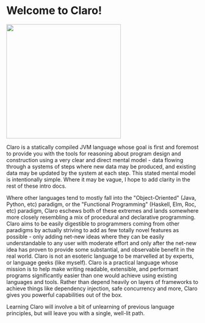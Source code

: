 # Welcome to Claro!

<img width=300 src="https://raw.githubusercontent.com/JasonSteving99/claro-lang/main/logo/ClaroLogoFromArrivalHeptapodOfferWeapon1.jpeg">

Claro is a statically compiled JVM language whose goal is first and foremost to provide you with the tools for reasoning
about program design and construction using a very clear and direct mental model - data flowing through a systems of
steps where new data may be produced, and existing data may be updated by the system at each step. This stated mental
model is intentionally simple. Where it may be vague, I hope to add clarity in the rest of these intro docs.

Where other languages tend to mostly fall into the "Object-Oriented" (Java, Python, etc) paradigm, or the "Functional
Programming" (Haskell, Elm, Roc, etc) paradigm, Claro eschews both of these extremes and lands somewhere more
closely resembling a mix of procedural and declarative programming. Claro aims to be easily digestible to programmers
coming from other paradigms by actually striving to add as few totally novel features as possible - only adding net-new
ideas where they can be easily understandable to any user with moderate effort and only after the net-new idea has
proven to provide some substantial, and observable benefit in the real world. Claro is not an esoteric language
to be marvelled at by experts, or language geeks (like myself). Claro is a practical language whose mission is to help
make writing readable, extensible, and performant programs significantly easier than one would achieve using existing
languages and tools. Rather than depend heavily on layers of frameworks to achieve things like dependency injection,
safe concurrency and more, Claro gives you powerful capabilities out of the box.

Learning Claro will involve a bit of unlearning of previous language principles, but will leave you with a single,
well-lit path.
